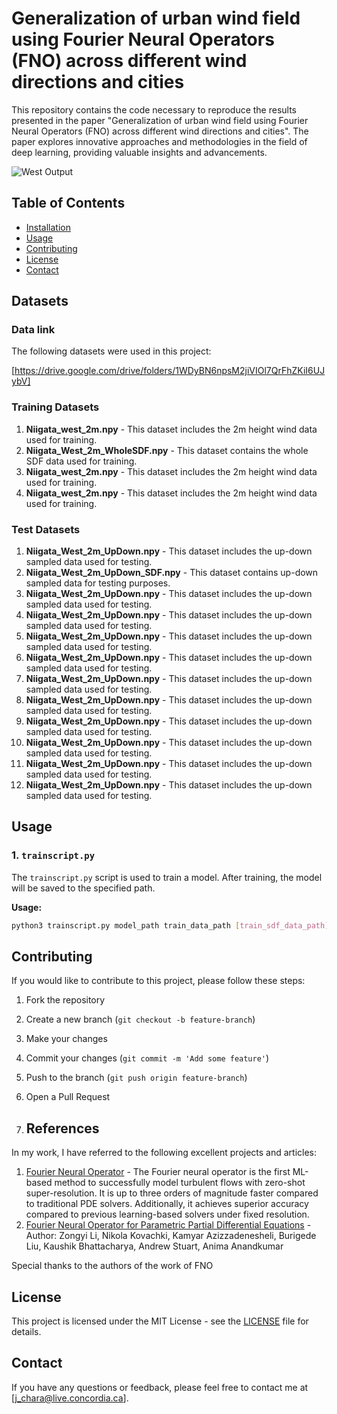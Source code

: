 # Generalization of urban wind field using Fourier Neural Operators (FNO) across different wind directions and cities

This repository contains the code necessary to reproduce the results presented in the paper "Generalization of urban wind field using Fourier Neural Operators (FNO) across different wind directions and cities". The paper explores innovative approaches and methodologies in the field of deep learning, providing valuable insights and advancements.

![West Output](pics/20240701TestPatches5mDelta0Niigata5in25outWestComparison0.gif)

## Table of Contents

- [Installation](#installation)
- [Usage](#usage)
- [Contributing](#contributing)
- [License](#license)
- [Contact](#contact)

## Datasets

### Data link
The following datasets were used in this project:

[https://drive.google.com/drive/folders/1WDyBN6npsM2jiVIOl7QrFhZKiI6UJybV]


### Training Datasets

1. **Niigata_west_2m.npy** - This dataset includes the 2m height wind data used for training.
2. **Niigata_West_2m_WholeSDF.npy** - This dataset contains the whole SDF data used for training.
3. **Niigata_west_2m.npy** - This dataset includes the 2m height wind data used for training.
4. **Niigata_west_2m.npy** - This dataset includes the 2m height wind data used for training.
   

### Test Datasets
1. **Niigata_West_2m_UpDown.npy** - This dataset includes the up-down sampled data used for testing.
2. **Niigata_West_2m_UpDown_SDF.npy** - This dataset contains up-down sampled data for testing purposes.
3. **Niigata_West_2m_UpDown.npy** - This dataset includes the up-down sampled data used for testing.
4. **Niigata_West_2m_UpDown.npy** - This dataset includes the up-down sampled data used for testing.
5. **Niigata_West_2m_UpDown.npy** - This dataset includes the up-down sampled data used for testing.
6. **Niigata_West_2m_UpDown.npy** - This dataset includes the up-down sampled data used for testing.
7. **Niigata_West_2m_UpDown.npy** - This dataset includes the up-down sampled data used for testing.
8. **Niigata_West_2m_UpDown.npy** - This dataset includes the up-down sampled data used for testing.
9. **Niigata_West_2m_UpDown.npy** - This dataset includes the up-down sampled data used for testing.
10. **Niigata_West_2m_UpDown.npy** - This dataset includes the up-down sampled data used for testing.
11. **Niigata_West_2m_UpDown.npy** - This dataset includes the up-down sampled data used for testing.
12. **Niigata_West_2m_UpDown.npy** - This dataset includes the up-down sampled data used for testing.

## Usage

### 1. `trainscript.py`

The `trainscript.py` script is used to train a model. After training, the model will be saved to the specified path.

**Usage:**

```bash
python3 trainscript.py model_path train_data_path [train_sdf_data_path]
```

## Contributing

If you would like to contribute to this project, please follow these steps:

1. Fork the repository
2. Create a new branch (`git checkout -b feature-branch`)
3. Make your changes
4. Commit your changes (`git commit -m 'Add some feature'`)
5. Push to the branch (`git push origin feature-branch`)
6. Open a Pull Request

7. ## References

In my work, I have referred to the following excellent projects and articles:

1. [Fourier Neural Operator](https://github.com/neuraloperator/neuraloperator) - The Fourier neural operator is the first ML-based method to successfully model turbulent flows with zero-shot super-resolution. It is up to three orders of magnitude faster compared to traditional PDE solvers. Additionally, it achieves superior accuracy compared to previous learning-based solvers under fixed resolution.
2. [Fourier Neural Operator for Parametric Partial Differential Equations](https://arxiv.org/abs/2010.08895) - Author: Zongyi Li, Nikola Kovachki, Kamyar Azizzadenesheli, Burigede Liu, Kaushik Bhattacharya, Andrew Stuart, Anima Anandkumar


Special thanks to the authors of the work of FNO




## License

This project is licensed under the MIT License - see the [LICENSE](LICENSE) file for details.

## Contact

If you have any questions or feedback, please feel free to contact me at [j_chara@live.concordia.ca].
